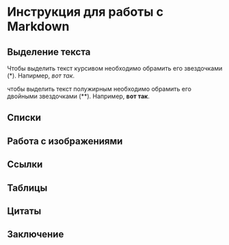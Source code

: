 # Инструкция для работы с Markdown

## Выделение текста

Чтобы выделить текст курсивом необходимо обрамить его звездочками (*). Напирмер, *вот так*.

чтобы выделить текст полужирным необходимо обрамить его двойными звездочками (**). Например, **вот так**.


## Списки

## Работа с изображениями

## Ссылки 

## Таблицы

## Цитаты

## Заключение